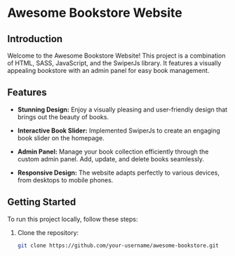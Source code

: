 # Awesome Bookstore Website

## Introduction

Welcome to the Awesome Bookstore Website! This project is a combination of HTML, SASS, JavaScript, and the SwiperJs library. It features a visually appealing bookstore with an admin panel for easy book management.

## Features

-   **Stunning Design:** Enjoy a visually pleasing and user-friendly design that brings out the beauty of books.

-   **Interactive Book Slider:** Implemented SwiperJs to create an engaging book slider on the homepage.

-   **Admin Panel:** Manage your book collection efficiently through the custom admin panel. Add, update, and delete books seamlessly.

-   **Responsive Design:** The website adapts perfectly to various devices, from desktops to mobile phones.

## Getting Started

To run this project locally, follow these steps:

1. Clone the repository:

    ```bash
    git clone https://github.com/your-username/awesome-bookstore.git
    ```
